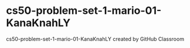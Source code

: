 # cs50-problem-set-1-mario-01-KanaKnahLY
cs50-problem-set-1-mario-01-KanaKnahLY created by GitHub Classroom
